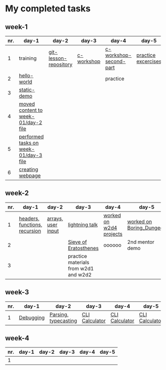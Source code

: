 # My completed tasks

## week-1

nr.|day-1 |  day-2 | day-3 |day-4 | day-5
---|----------|----------|--------|---|---
 1|training | [git-lesson-repository](https://github.com/marsaltamas/git-lesson-repository) | [c-workshop](https://github.com/greenfox-academy/marsaltamas/tree/master/week-01/day-3/c-workshop) | [c-workshop-second-part](https://github.com/greenfox-academy/marsaltamas/tree/master/week-01/day-4/c-workshop-2) | [practice excercises](https://github.com/greenfox-academy/marsaltamas/tree/master/week-01/day-5) 
 2| [hello-world](https://github.com/marsaltamas/hello-world) | | |practice
 3| [static-demo](https://github.com/marsaltamas/static-demo)| | |
 4| [moved content to week-01/day-2 file](https://github.com/greenfox-academy/marsaltamas/tree/master/week-01/day-2) | | | 
 5| [performed tasks on week-01/day-3 file](https://github.com/greenfox-academy/marsaltamas/tree/master/week-01/day-3) | | | 
 6| [creating webpage](https://github.com/marsaltamas/marsaltamas.github.io) | | | 

## week-2

nr.|day-1 	  |  day-2   | day-3  |day-4 | day-5
---|----------|----------|--------|------|-------
 1|[headers, functions, recursion](https://github.com/greenfox-academy/marsaltamas/tree/master/week-02/day-1)|[arrays, user input](https://github.com/greenfox-academy/marsaltamas/tree/master/week-02/day-2)|[lightning talk](https://github.com/greenfox-academy/marsaltamas/tree/master/week-02/day-3) |[worked on w2d4 projects](https://github.com/greenfox-academy/marsaltamas/tree/master/week-02/day-4) |[worked on Boring_Dungeon](https://github.com/greenfox-academy/marsaltamas/tree/master/week-02/day-5/Boring_Dungeon)
 2|||[Sieve of Eratosthenes](https://github.com/greenfox-academy/marsaltamas/tree/master/week-02/day-3/Sieve%20of%20Eratosthenes)|oooooo|2nd mentor demo
 3|||practice materials from w2d1 and w2d2||

## week-3

nr.|day-1 	  |  day-2   | day-3  |day-4 | day-5
---|----------|----------|--------|------|-------
 1|[Debugging](https://github.com/greenfox-academy/marsaltamas/tree/master/week-03/day-1)|[Parsing, typecasting](https://github.com/greenfox-academy/marsaltamas/tree/master/week-03/day-2)|[CLI Calculator](https://github.com/greenfox-academy/marsaltamas/tree/master/week-03/CLI_Calculator)|[CLI Calculator](https://github.com/greenfox-academy/marsaltamas/tree/master/week-03/CLI_Calculator)|[CLI Calculator](https://github.com/greenfox-academy/marsaltamas/tree/master/week-03/CLI_Calculator)

## week-4

nr.|day-1 	  |  day-2   | day-3  |day-4 | day-5
---|----------|----------|--------|------|-------
 1|	  |	     |	      |      |	
